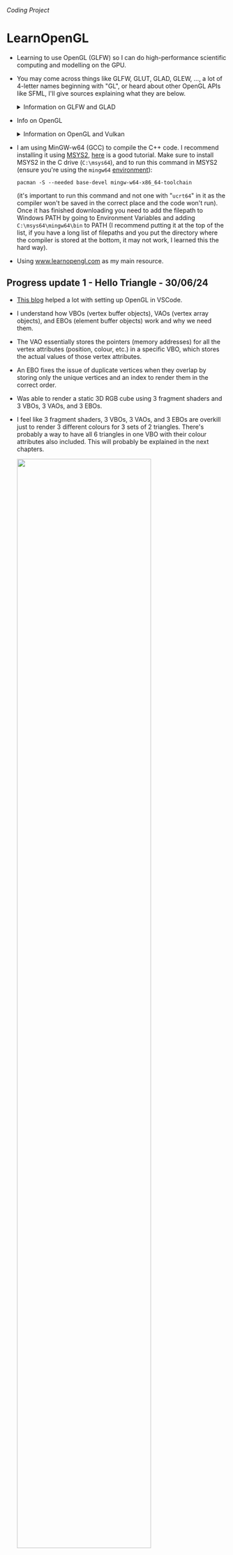 *Coding Project*
# LearnOpenGL
* Learning to use OpenGL (GLFW) so I can do high-performance scientific computing and modelling on the GPU.
* You may come across things like GLFW, GLUT, GLAD, GLEW, ..., a lot of 4-letter names beginning with "GL", or heard about other OpenGL APIs like SFML, I'll give sources explaining what they are below.
  
  <details><summary>Information on GLFW and GLAD</summary>
  
    * Read [this forum thread](https://news.ycombinator.com/item?id=19674197) and watch [this video](https://www.youtube.com/watch?v=zQUYsMYElC0) for an explanation of what GLFW is and a comparison between other popular OpenGL API libraries (GLFW, SFML, SDL, ...).
    * "GLFW is the library to create the window, OpenGL context, and handle all the input-related stuff. Its version is not related to the OpenGL version you use in any way."[^1]
    * "The version of glad is the version of OpenGL you can use. The version of GLFW is irrelevant."[^2]
    * GLFW (Graphics Library Framework) and GLUT (OpenGL Utility Toolkit) "allow us to create a window, and receive mouse and keyboard input. OpenGL does not handle window creation or input, so we have to use these library for handling window, keyboard, mouse, joysticks, input and other purposes."[^3] "GLFW used to stand for OpenGL FrameWork, but now it stands for "Graphics Library Framework". This makes sense, as GLFW is no longer an OpenGL focused library, but also supports Vulkan."[^4]
    * "GLUT and GLFW are basically the same, but what you need to know is that the original GLUT has been unsupported for 20 years, and there is a free open-source alternative for it called freeglut."[^5]
    * [Here](https://stackoverflow.com/questions/25708688/what-is-the-difference-between-freeglut-vs-glfw) is a post describing the differences between GLFW and FreeGLUT.
    * GLAD (Multi-Language GL Loader-Generator) and GLEW (OpenGL Extension Wrangler) are "libraries that manage and give access to OpenGL functions and extensions. The difference is that GLAD allows for greater flexibility & customization for more recent versions of OpenGL."[^6] While it seems debatable how GLAD got its name, ChatGPT tells me: "It conveys the "relief" or "gladness" developers might feel when avoiding the tedious task of manually writing OpenGL function loaders" which I found amusing.
    * [Here](https://stackoverflow.com/a/78197031) is a nice post talking about why we need external OpenGL extension and function loading libraries. "A long time ago (two decades maybe) for some reason operating systems stopped including up-to-date OpenGL headers. I suppose they did it this way so that graphics drivers could have newer OpenGL versions than the operating system. On Windows, it's the app's responsibility to include all the #define numbers itself, and use wglGetProcAddress to get the addresses of the functions. Anyway, an up-to-date copy of GLEW knows all the up-to-date bits of OpenGL. (You may notice it was last updated in 2017 - so was OpenGL as the team moved on to Vulkan after that)."[^7]
    * "[GLEW and GLAD] handle function pointers. You technically don't need to use those libraries to actually use openGL, but you would need to load the function pointers yourself which is very very annoying to do. It's not difficult per se, it's just a long and tedious process. Just look at the headers from those libraries and you'll see that they have a large amount of code.
The reason why you need those function pointers is that the code is located in the driver (and some of it might even be on the gpu). OpenGL, Vulkan and DirectX are only specifications so Khronos (they make OpenGL and Vulkan) and Microsoft ( they make DirectX) do not provide an implementation for them; the gpu driver is charged with implementing all of the specification. You can see that a bit like Khronos is providing the OpenGL .h file and the driver provides the .cpp file. Also, the fact that OpenGL is a state machine has nothing to do about needing to load the function pointers (for example Vulkan is not a state machine and you also need to load the function pointers).
GLEW and GLAD also come with the OpenGL headers because you also need those along with the function pointers, but you can also get those headers from Khronos directly."[^8]
    * "If you want to call any OpenGL function beyond OpenGL 1.1 (and that one is from 1997), you have to use the OpenGL extension mechanism in every case, as opengl32.dll does not provide these entry points at all, and the compiler/linker will of course not find them."[^9]
    * "In simple words, GLAD manages function pointers for OpenGL. It is useful becuase OpenGL is only really a standard/specification it is up to the driver manufacturer to implement the specification to a driver that the specific graphics card supports. Since there are many different versions of OpenGL drivers, the location of most of its functions is not known at compile-time and needs to be queried at run-time. GLFW helps us at compile time only."[^10]
    * "OpenGL functions (core or extension) must be loaded at runtime, dynamically, whenever the function in question is not part of the platforms original OpenGL ABI (application binary interface). For Windows the ABI covers is OpenGL-1.1. In Windows you're going to need a function loader for pretty much everything, except single textured, shaderless, fixed function drawing; it may be possible to load further functionality, but this is not a given. The difference between core OpenGL functions and extensions is, that core functions are found in the OpenGL specification, while extensions are functionality that may or may be not available in addition to what the OpenGL version available provides. Both extensions and newer version core functions are loaded through the same mechanism."[^11]
    * "A long time ago, there was simply OpenGL. At this time, video cards were a new thing and hardware architecture was all over the place. Some computer scientists and software engineers said, "No, no, no, this will not do!" So what did they choose? To make an API that would interface with different hardware drivers as easily as bar and foo. It shipped with Windows as OpenGL 1.0 in 1992. OpenGL is a standard that was defined by the Khronos group before they moved on to Vulkan. They used to implement the standard themselves. At the time, C-style programming was well established, OOP was not a big thing yet, and the OpenGL functions had to be hooked up somehow with different drivers. Solution: Function pointers everywhere. OpenGL's header files are filled with #defines for function pointers. None of them are defined when main(...) begins to run."[^12]

[^1]: gl_drawelements. "Confused as to which version of glad to use ?" _Reddit_, 9 July 2024, [reddit.com/r/opengl/comments/1dwz5i2/comment/lcb0fkb/](https://www.reddit.com/r/opengl/comments/1dwz5i2/comment/lcb0fkb/).
[^2]: uke5273. "Confused as to which version of glad to use ?" _Reddit_, 6 July 2024, [reddit.com/r/opengl/comments/1dwz5i2/comment/lby4ai8/](https://www.reddit.com/r/opengl/comments/1dwz5i2/comment/lby4ai8/).
[^3]: Fredericvo. "GLFW or GLEW? Which OpenGL library should I use" _GameDev.net_, 22 July 2015, [gamedev.net/forums/topic/670250-glfw-or-glew-which-opengl-library-should-i-use/5241850/](https://gamedev.net/forums/topic/670250-glfw-or-glew-which-opengl-library-should-i-use/5241850/).
[^4]: unigeek, Roovy. "What does GLFW acronym stand for?" _Stack Overflow_, 11 Feb. 2014, 17 Sep. 2019, [stackoverflow.com/questions/21691755/what-does-glfw-acronym-stand-for](https://stackoverflow.com/questions/21691755/what-does-glfw-acronym-stand-for).
[^5]: Nicolas Iceberg. "What is Glew, Glut and glfw3? Which ones are deprecated in Opengl 3/4" _Stack Overflow_, 8 May 2020, [stackoverflow.com/a/61685993](https://stackoverflow.com/a/61685993).
[^6]: Eric Buitrón López. "Exploring Computer Graphics: Weekly Chronicle #1" _DEV Community_, 16 Oct 2023, [dev.to/ericbl3/exploring-computer-graphics-weekly-chronicle-1-3nlj](https://dev.to/ericbl3/exploring-computer-graphics-weekly-chronicle-1-3nlj).
[^7]: Criticize SE actions means ban. "Where to get GLEXT.h?" _Stack Overflow_, 21 Mar. 2024, [stackoverflow.com/a/78197031](https://stackoverflow.com/a/78197031).
[^8]: cppBestLanguage. "Good Explanations of differences between GLFW, GLUT, GLAD, GLEW, etc?" _Reddit_, 8 Jan. 2022, [reddit.com/r/cpp_questions/comments/ryr3fk/comment/hrqyder/](https://www.reddit.com/r/cpp_questions/comments/ryr3fk/comment/hrqyder/).
[^9]: derhass. "Why use 'glad' library for opengl initialization?" _Stack Overflow_, 20 Mar. 2019, [stackoverflow.com/a/55268023](https://stackoverflow.com/a/55268023).
[^10]: Avtar Sohi. "Why use 'glad' library for opengl initialization?" _Stack Overflow_, 11 Oct. 2021, [stackoverflow.com/questions/55267854/why-use-glad-library-for-opengl-initialization#comment122890513_55268023](https://stackoverflow.com/questions/55267854/why-use-glad-library-for-opengl-initialization#comment122890513_55268023).
[^11]: datenwolf. "When do I need to use an OpenGL function loader?" _Stack Overflow_, 10 Jan. 2015, [stackoverflow.com/a/27876187](https://stackoverflow.com/a/27876187).
[^12]: amdreallyfast. _Reddit_, 7 Jan. 2017, [reddit.com/r/opengl/comments/5m8iyp/comment/dc4h5g9](https://www.reddit.com/r/opengl/comments/5m8iyp/comment/dc4h5g9).

  </details>

* Info on OpenGL
  <details><summary>Information on OpenGL and Vulkan</summary>
  
    * "In OpenGL getting something on the screen is by far easier. Even without classic fixed function, just rendering full-screen effects or image-processing takes only few lines of code. Vulkan’s level of verbosity to get to the first pixel on the screen is far higher. As hinted in the previous blog posts on resource bindings or memory management, these additional complexities will require more code to be written. Especially for people new to graphics, it may be better to use OpenGL or rendering middleware that hides this complexity and focus on the actual task."[^13]
    * "Fixed-function OpenGL: Pre-assembled toy car, fun out of the box, not much room for customization. Modern AZDO (Approaching [Zero Driver Overhead](https://www.reddit.com/r/GraphicsProgramming/comments/2y9w93/zero_driver_overhead_misleading/)) OpenGL with Programmable Shaders: LEGO Kit, you build it yourself, comes with plenty of useful, pre-shaped pieces. Vulkan: Pine Wood Derby Kit, you build it yourself to race from raw materials, power tools used to assemble, adult supervision highly recommended."[^14]
    * "The fixed-function pipeline is as the name suggests — the functionality is fixed. So someone wrote a list of different ways you'd be permitted to transform and rasterise geometry, and that's everything available. In broad terms, you can do linear transformations and then rasterise by texturing, interpolate a colour across a face, or by combinations and permutations of those things. But more than that, the fixed pipeline enshrines certain deficiencies. For example, it was obvious at the time of design that there wasn't going to be enough power to compute lighting per pixel. So lighting is computed at vertices and linearly interpolated across the face. [...] the programmable pipeline lets you do whatever you want at each stage, giving you complete flexibility. In the first place that allowed better lighting, then better general special effects (ripples on reflective water, imperfect glass, etc), and more recently has been used for things like deferred rendering that flip the pipeline on its end. All support for the fixed-functionality pipeline is implemented by programming the programmable pipeline on hardware of the last decade or so. The programmable pipeline is an advance on its predecessor, afforded by hardware improvements."[^15]
    * "Graphics Processing Units started off very simply with fixed functions, that allowed for quick 3D maths (much faster than CPU maths), and texture lookup, and some simple lighting and shading options (flat, phong, etc). These were very basic but allowed the CPU to offload the very repetitive tasks of 3D rendering to the GPU. Once the Graphics was taken away from the CPU, and given to the GPU, Games made a massive leap forward. It wasn't long before the fixed functions needed to be changed to assembly programs and soon there was demand for doing more than simple shading, basic reflections, and single texture maps offered by the fixed function GPUs. So the 2nd breed of GPU was created, this had two distinct pipelines, one that processed vertex programs and moved verts around in 3D space, and the shader programs that worked with pixels allowing multiple textures to be merged, and more lights and shades to be created. Now in the latest form of GPU all the pipes in the card are generic, and can run any type of GPU assembler code. This increased in the number of uses for the pipe - they still do vertex mapping, and pixel color calculation, but they also do geometry shaders (tessellation), and even Compute shaders (where the parallel processor is used to do a non-graphics job). So fixed function is limited but easy, and now in the past for all but the most limited devices. Programmable function shaders using OpenGL (GLSL) or DirectX (HLSL) are the de-facto standard for modern GPUs."[^16]
    * "The term Fixed Function Pipeline commonly refers to the set of configurable processing state present in older versions of OpenGL that have since been replaced by Shaders of some sort. While the current OpenGL pipeline still retains non-programmable state, that is not typically what people are referring to when they say "fixed function". The purpose of OpenGL is to expose features of the underlying graphics hardware to application developers. In the days before graphics hardware was programmable, such hardware exposed a different rendering pipeline based on user-provided configuration rather than user-provided programs."[^17]
    * "The OpenGL specification defines the concept of the Context. The context contains all of the information that will be used by the OpenGL system to render, when the system is given a rendering command. A context effectively is OpenGL, because OpenGL cannot be used without one. The OpenGL context contains information used by the rendering system. This information is called State, which has given rise to the saying that OpenGL is a "state machine". A piece of state is simply some value stored in the OpenGL context."[^18]


[^13]: "Transitioning from OpenGL to Vulkan" _NVIDIA Developer_, 12 Feb. 2016, [developer.nvidia.com/transitioning-opengl-vulkan](https://developer.nvidia.com/transitioning-opengl-vulkan).
[^14]: Mark Kilgard. "Migrating from OpenGL to Vulkan" _NVIDIA_, 19 Jan. 2016, [my.eng.utah.edu/~cs5610/lectures/Migrating_from_OpenGL_to_Vulkan.pdf](https://my.eng.utah.edu/~cs5610/lectures/Migrating_from_OpenGL_to_Vulkan.pdf).
[^15]: Tommy. "fixed function vs shader based" _Stack Overflow_, 23 Sep. 2013, [stackoverflow.com/a/18950521](https://stackoverflow.com/a/18950521).
[^16]: Strings. "fixed function vs shader based" _Stack Overflow_, 23 Sep. 2013, [stackoverflow.com/a/18952580](https://stackoverflow.com/a/18952580).
[^17]: Alfonse, et al. "Fixed Function Pipeline" _Khronos_, 9 Apr. 2015, [khronos.org/opengl/wiki/Fixed_Function_Pipeline](https://www.khronos.org/opengl/wiki/Fixed_Function_Pipeline).
[^18]: Alfonse. "Portal:OpenGL Concepts" _Khronos_, 14 Sep. 2017, [khronos.org/opengl/wiki/Portal:OpenGL_Concepts](https://www.khronos.org/opengl/wiki/Portal:OpenGL_Concepts).
    
  </details>
  
* I am using MinGW-w64 (GCC) to compile the C++ code. I recommend installing it using [MSYS2](https://www.msys2.org/), [here](https://www.youtube.com/watch?v=C3IxeHthNnM) is a good tutorial. Make sure to install MSYS2 in the C drive (``C:\msys64``), and to run this command in MSYS2 (ensure you're using the ``mingw64`` [environment](https://www.msys2.org/docs/environments/)):

  ```console
  pacman -S --needed base-devel mingw-w64-x86_64-toolchain
  ```
  
  (it's important to run this command and not one with "``ucrt64``" in it as the compiler won't be saved in the correct place and the code won't run). Once it has finished downloading you need to add the filepath to Windows PATH by going to Environment Variables and adding ``C:\msys64\mingw64\bin`` to PATH (I recommend putting it at the top of the list, if you have a long list of filepaths and you put the directory where the compiler is stored at the bottom, it may not work, I learned this the hard way).
* Using www.learnopengl.com as my main resource.

## Progress update 1 - Hello Triangle - 30/06/24
* [This blog](https://medium.com/@vivekjha92/setup-opengl-with-vs-code-82852c653c43#:~:text=The%20Setup,clone%20it%20and%20get%20started.) helped a lot with setting up OpenGL in VSCode.
* I understand how VBOs (vertex buffer objects), VAOs (vertex array objects), and EBOs (element buffer objects) work and why we need them.
* The VAO essentially stores the pointers (memory addresses) for all the vertex attributes (position, colour, etc.) in a specific VBO, which stores the actual values of those vertex attributes.
* An EBO fixes the issue of duplicate vertices when they overlap by storing only the unique vertices and an index to render them in the correct order.
* Was able to render a static 3D RGB cube using 3 fragment shaders and 3 VBOs, 3 VAOs, and 3 EBOs.
* I feel like 3 fragment shaders, 3 VBOs, 3 VAOs, and 3 EBOs are overkill just to render 3 different colours for 3 sets of 2 triangles. There's probably a way to have all 6 triangles in one VBO with their colour attributes also included.
  This will probably be explained in the next chapters.

  <img src="https://github.com/dhanushka2001/LearnOpenGL/blob/main/images/OpenGL_EBO.png" width=80%>

  <img src="https://github.com/dhanushka2001/LearnOpenGL/blob/main/images/learnopengl.png" width=49%>
  <img src="https://github.com/dhanushka2001/LearnOpenGL/blob/main/images/learnopengl2.png" width=49%>

## Progress update 2 - Shaders - 20/07/24
* I understand the render pipeline for OpenGL and what all the shaders in the pipeline do.

  <img src="https://github.com/dhanushka2001/LearnOpenGL/blob/main/images/OpenGL_graphics-shader-pipeline.png" width=80%>
  
* Gave each vertex a colour attribute as well as a position attribute, so instead of having 3 VBOs, 3 VAOs, and 3 EBOs, we just have 1 of each and 2 vertex attributes. One for each object makes sense (I assume when we get to rendering 1000s of identical objects we will encounter "instancing").
* Removed the vertex shader and fragment shader GLSL code from the main.cpp file and put them into separate ``shader.vert`` and ``shader.frag`` text files (I recommend installing a GLSL syntax highlighter extension).
* Made a shader class and header file that can handle retrieving source code; compiling, linking, deleting, and activating shaders; defining utility functions; and handling errors.
* I understand what uniform variables are (basically global variables that all shaders can access), you need to define them in the main.cpp file and give them to the shader (using utility uniform functions if you have a separate shader header file, or just by giving the uniform location with ``glUniform[](...)``).
* Switched from OpenGL 3.3 to 4.3 so that I can specify the ``layout (location=...)`` for uniforms, for some reason in OpenGL 3.3 that didn't work. This is a really nice video that helped me understand the ``layout (location=...)`` specifier. At [21:11](https://youtu.be/yrFo1_Izlk0?si=YLplgGlBy1hqR0u2&t=1271) it talks about the specifier and how you can omit the specifier but if you don't then you can change the variable name in the next shader, and vertex attributes and uniforms are stored in different arrays so you can have seemingly two different variables stored in ``location=0`` but they are actually in different arrays.
  [![Watch the video](https://img.youtube.com/vi/yrFo1_Izlk0/maxresdefault.jpg)](https://www.youtube.com/watch?v=yrFo1_Izlk0)

* This animation was done by storing a green colour uniform variable in the render loop that changes over time, this uniform variable can be accessed by the fragment shader to render the triangle with changing colour.

  https://github.com/user-attachments/assets/e2bdee00-6a7d-4f6b-a29b-513f5611c3d3

* This rainbow triangle was done by storing a red, green, and blue colour value as a second vertex attribute for each of the 3 vertices. "Fragment interpolation" occurs, where a linear combination of the colours is used for all the fragments (can think of them as pixels) between the 3 vertices.

  <img src="https://github.com/dhanushka2001/LearnOpenGL/blob/main/images/rainbow-shader.png" width=50%>

* This flipped offset gradient colour triangle was done by setting an offset float variable in the ``main.cpp`` file, then setting it as a uniform in the render loop using the utility uniform functions created in the shader header file. The weird colours were done by defining the ``FragColor`` to be the positions of the 3 vertices rather than the colour (Exercise 3), and fragment interpolation causes the gradient effect. (One thing to note is that if you input a negative float into one of the RGB channels it will be clamped to 0.0f (black)).

  <img src="https://github.com/dhanushka2001/LearnOpenGL/blob/main/images/rainbow-shader2.png" width=50%>

## Progress update 3 - Textures - 22/08/24
* I now understand how textures work, and I was able to render this rectangle with a crate PNG texture with an RGB overlay and the "Awesome face" PNG. I still need to do the exercises.

  <img src="https://github.com/dhanushka2001/LearnOpenGL/blob/main/images/textures.png" width=50%>

* Alongside learning how to use textures, I wanted to do a mini-project rendering a rotating animated RGB triangle and learning how to render off-screen frames as images to memory rather than to a window on-screen.
* The texture section introduced me to the [stb](https://github.com/nothings/stb) repo by Sean Barrett, in particular the ``stb_image.h`` header, a single header image loading library used to load an image into a texture; and the ``stb_image_write.h`` header, used for image writing from OpenGL to disk (PNG).
* In order to make the triangle spin I used the standard 2D [rotation matrix](https://en.wikipedia.org/wiki/Rotation_matrix).

  <img src="https://github.com/dhanushka2001/LearnOpenGL/blob/main/images/opengl-rotation-matrix.png" width=100%>
  <!--
  &nbsp;&nbsp;
  <img src="https://github.com/dhanushka2001/LearnOpenGL/blob/main/images/opengl2.png" width=53%>
  -->
  
  ```cpp
  // set up vertex data (and buffer(s)) and configure vertex attributes
  // ------------------------------------------------------------------
  float vertices[] = {
      // positions                   // colors
       1.0f,           -1.0f, 0.0f,  1.0f, 0.0f, 0.0f,  // bottom right
      -1.0f,           -1.0f, 0.0f,  0.0f, 1.0f, 0.0f,  // bottom left
       0.0f,  (float)sqrt(3), 0.0f,  0.0f, 0.0f, 1.0f   // top 
  };
  float offset = 0.5f;
  float r = 0.7f;
  float ang_vel = 0.2f;
  float color_vel = 1.0f;
  ```

* In order to make the colours inside the triangle spin I used the [Sinebow](https://basecase.org/env/on-rainbows) over the HSV function as it has no branches making it faster for GPGPUs.[^21]

  <img src="https://github.com/dhanushka2001/LearnOpenGL/blob/main/images/HSV-vs-Sinebow.png" width=40%>

  <!--
  <img src="https://github.com/dhanushka2001/LearnOpenGL/blob/main/images/opengl3.1.png" width=48%>
  <img src="https://github.com/dhanushka2001/LearnOpenGL/blob/main/images/opengl4.1.png" width=45%>
  -->

  ```cpp
  float redValue(float T)
  {
      float redValue = cos(T) / 2.0f + 0.5f;
      return redValue;
  }
  
  float greenValue(float T)
  {
      float greenValue = sin(T - M_PI/6) / 2.0f + 0.5f;
      return greenValue;
  }
  
  float blueValue(float T)
  {
      float blueValue = -(cos(T) - M_PI/3) / 2.0f + 0.5f;
      return blueValue;
  }
  
  float xRotate(float r, float theta, float T)
  {
      float x = cos(theta);
      float y = sin(theta);
      float xRotate = x*cos(T) - y*sin(T);
      return r*xRotate;
  }
  
  float yRotate(float r, float theta, float T)
  {
      float x = cos(theta);
      float y = sin(theta);
      float yRotate = x*sin(T) + y*cos(T);
      return r*yRotate;
  }
  ```
  ```cpp
  // update the color
  float timeValue = glfwGetTime();
  float newvertices[] = {
                               // bottom right
           xRotate(r, 0.0f, ang_vel*timeValue),  // x
           yRotate(r, 0.0f, ang_vel*timeValue),  // y
                                          0.0f,  // z
                 redValue(color_vel*timeValue),  // R
               greenValue(color_vel*timeValue),  // G
                blueValue(color_vel*timeValue),  // B
                                // bottom left           
       xRotate(r, 2*M_PI/3, ang_vel*timeValue),  // x
       yRotate(r, 2*M_PI/3, ang_vel*timeValue),  // y
                                          0.0f,  // z
        redValue(color_vel*timeValue+2*M_PI/3),  // R
      greenValue(color_vel*timeValue+2*M_PI/3),  // G
       blueValue(color_vel*timeValue+2*M_PI/3),  // B
                                        // top 
       xRotate(r, 4*M_PI/3, ang_vel*timeValue),  // x
       yRotate(r, 4*M_PI/3, ang_vel*timeValue),  // y
                                          0.0f,  // z
        redValue(color_vel*timeValue+4*M_PI/3),  // R
      greenValue(color_vel*timeValue+4*M_PI/3),  // G
       blueValue(color_vel*timeValue+4*M_PI/3)   // B
  };
  ```
  
* In order to implement off-screen rendering I initially found [this blog post](https://lencerf.github.io/post/2019-09-21-save-the-opengl-rendering-to-image-file/) which worked fine but I felt like the rendering could be done faster which led me to a [few posts](https://stackoverflow.com/a/25127895) from Stack Overflow that said to use [PBOs (pixel buffer objects)](https://www.khronos.org/opengl/wiki/Pixel_Buffer_Object), which allow for [asynchronous readback](https://www.songho.ca/opengl/gl_pbo.html#pack), which means rendering to system memory later rather than as soon as possible in the hopes of it being faster. Unfortunately, I found PBOs to not make any difference in performance, which led me to discover FBOs (framebuffer objects) which are essentially a non-default [framebuffer](https://www.khronos.org/opengl/wiki/Framebuffer) (unlike the FRONT and BACK buffers which are) that allows you to do proper off-screen rendering to a memory buffer instead of the default screen buffers[^19] (OpenGL forces a window to be loaded on-screen, but with FBOs it will be black and you can just hide the screen (but don't minimize!), Vulkan is designed to support off-screen rendering better than OpenGL[^20] but is more verbose[^13] and thus harder to learn (maybe in the future...)). FBOs are optimized for data to be read back to the CPU, while the default buffers are made to stay on the GPU and display pixels on-screen.[^20]

  <img src="https://github.com/dhanushka2001/LearnOpenGL/blob/main/images/opengl5.3.png" width=80%>
  
* Learning about FBOs naturally led me to learn about [RBOs (renderbuffer objects)](https://www.khronos.org/opengl/wiki/Renderbuffer_Object) which are specifically used by FBOs as a render target. Textures can alternatively be used if you want to re-use the pixels on-screen (e.g. a naive "security camera" in a game)[^19] or sample the pixels for post-processing,[^23] however since we just want to read-back the pixels and render off-screen, RBOs are the logical choice.
* I have decided to keep the code with the PBO as even though it doesn't make any performative difference and just adds more lines of code, I may need them in the future. I ended up using 2 PBOs, while one has pixel data from the FBO written into it, the other is being mapped for reading. This has no performative benefit to just reading and writing to system memory from the FBO directly on every cycle since on every cycle I am still invoking ``glReadPixels`` which stalls the pipeline "because it has to safely map the data from the read buffer to the PBO and to a block of memory in main RAM", and I am mapping the other PBO which also stalls the pipeline until the pixel data has been converted to a png and saved to system memory.[^19]
* I have tried to implement multiple PBOs to delay the writing to system memory step till every n<sup>th</sup> cycle, however, it doesn't seem to work properly. For some reason after every every n<sup>th</sup> cycle the rendered frames jump ahead, seemingly skipping multiple frames, is mapping the data not stalling the pipeline?
* Implemented [off-screen MSAA](https://learnopengl.com/Advanced-OpenGL/Anti-Aliasing) (multisample anti-aliasing) which is an advanced topic but I skipped ahead. Needed to use 2 FBOs now since MSAA requires one to be multisample storage and the other to be a normal FBO to downsample the result to a single-sample image using glBlitFramebuffer(), as we cannot directly use the result from MSAA FBO (see: https://www.songho.ca/opengl/gl_fbo.html#msaa). Also required creating a depthbuffer alongside the colorbuffer for the MSAA FBO.

  <img src="https://github.com/dhanushka2001/LearnOpenGL/blob/main/images/gl_fbo04.png" width=50%>

* The video below was rendered using the FFmpeg command below after running off-screen rendering for around 1 minute, converting 300 frames to a 10s video at 30fps. In the future, I'd like to make it so that the program feeds the frames into ffmpeg and continually builds the video at runtime rather than generating losslessly compressed frames which is costly for memory, especially for longer videos. For reference, the 300 frames total 35.3MB while the video rendered using those frames is just 856KB, ~40x less memory used.                                               

  ```cmd
  ffmpeg -framerate 30 -start_number 2 -i "frame%03d.png" -c:v libx264 -pix_fmt yuv420p out.mp4
  ```
  
  https://github.com/user-attachments/assets/66e9a3a9-d633-4e1d-adf6-1e6356896643

* The triangle isn't cycling through the Sinebow properly so it isn't true RGB, I'm not sure why yet, however, I prefer the colour scheme it's cycling through so I just kept it.

  <!-- ADD BIBLIOGRAPHY -->
  <!-- ADD CODE SHOWING FBO, RBO, PBO, etc. -->
  <!-- FINALLY SHOW RESULTS WITH TEXTURES -->

<!--
1. [How to render offscreen on OpenGL?](https://stackoverflow.com/a/12159293)
2. [How to use GLUT/OpenGL to render to a file?](https://stackoverflow.com/a/14324292) 
3. [On rainbows by Charlie Loyd](https://basecase.org/env/on-rainbows)
4. [Save the OpenGL rendering to an image file - Lencerfs Walk](https://lencerf.github.io/post/2019-09-21-save-the-opengl-rendering-to-image-file/)
5. [Transitioning from OpenGL to Vulkan- NVIDIA](https://developer.nvidia.com/transitioning-opengl-vulkan)
-->

[^19]: KillianDS. "How to render offscreen on OpenGL?" _Stack Overflow_, 28 Aug. 2012, [stackoverflow.com/a/12159293](https://stackoverflow.com/a/12159293).
[^20]: Ciro Santilli OurBigBook.com. "How to use GLUT/OpenGL to render to a file?" _Stack Overflow_, 14 Jan. 2013, [stackoverflow.com/a/14324292](https://stackoverflow.com/a/14324292).
[^21]: Charlie Loyd. "On rainbows" _Env - basecase.org_, 25 Dec. 2011, [basecase.org/env/on-rainbows](https://basecase.org/env/on-rainbows).
[^22]: Lencerf. "Save the OpenGL rendering to an image file" _Lencerf's Walk_, 20 Sep. 2019, [lencerf.github.io/post/2019-09-21-save-the-opengl-rendering-to-image-file/](https://lencerf.github.io/post/2019-09-21-save-the-opengl-rendering-to-image-file/).
[^23]: Song Ho Ahn (안성호). "OpenGL Pixel Buffer Object (PBO)" _songho.ca_, [songho.ca/opengl/gl_pbo.html#pack](https://www.songho.ca/opengl/gl_pbo.html#pack).

## Progress update 4 - Off-screen recording - 18/10/24

* I have finally figured out how to render an mp4 at runtime off-screen, as mentioned earlier this is much better than rendering an image sequence which is an I/O bottleneck. Previously it would render the PNGs at ~4 fps (which I would have to convert to an mp4 after runtime) but now the program encodes the video from the raw binary data using FFmpeg at runtime and outputs the mp4 after terminating instantly, so seemingly at 60+ fps, I know this since the rendered video is pretty much identical to the on-screen animation, compared to the image sequence→mp4 which skips frames. A 1-minute mp4 is just 3MB, assuming the same memory ratio as earlier, the image sequence equivalent would be 120MB, not to mention it would not look nearly as smooth.

* Trying to decipher the code from [this Stack Overflow answer](https://stackoverflow.com/a/36488003) was too difficult, so I ended up resorting to using ChatGPT, which, after a few tweaks, gave me the code to encode videos in real-time. The code is very concise and does the job. The only requirement is that FFmpeg is installed and in your system's ``PATH``.

  ```cpp
  // Path to ffmpeg binary, if it's not in the system path, provide the full path.
  const char* FFmpegCommand = "ffmpeg -y -f rawvideo -pixel_format rgb24 -video_size 1080x1080 -framerate 30 -i - -c:v libx264 -pix_fmt yuv420p output.mp4 2> ffmpeg_log.txt";
  ```
  * ``-y``: Overwrites the output file if it exists.
  * ``-f rawvideo``: Tells FFmpeg to expect raw video frames.
  * ``-pixel_format rgb24``: The format of the raw pixel data (RGB, 8 bits per channel).
  * ``-video_size 1000x1000``: The resolution of each frame.
  * ``-framerate 30``: The frame rate of the video.
  * ``-i -``: Tells FFmpeg to read input from stdin (``-``).
  * ``-c:v libx264``: Uses the H.264 codec to compress the video.
  * ``-pix_fmt yuv420p``: Sets the pixel format to YUV 4:2:0, which is widely supported by media players.
  * ``output.mp4``: The output file name.
  * ``2> ffmpeg_log.txt``: Saves FFmpeg’s output and error messages to a file called ``ffmpeg_log.txt``.
  &nbsp;
* Use the ``_popen()`` function to start an FFmpeg process. FFmpeg will read the raw RGB frames from stdin, encode them, and write the output to an MP4 file.
* On Windows, using GCC (MinGW), the functions ``popen()`` and ``pclose()`` are not directly available because these functions are POSIX-specific. To solve this issue, you can use ``_popen()`` and ``_pclose()``, which are Windows-specific equivalents of ``popen()`` and ``pclose()``.
* On Windows, it's important to use ``"wb"`` (write binary) mode when opening a pipe for writing raw data.
  ```cpp
  FILE* ffmpeg;
  // Function to start the ffmpeg process
  void startFFmpeg() {
      ffmpeg = _popen(FFmpegCommand, "wb");
      if (!ffmpeg) {
          std::cerr << "Error: Unable to open FFmpeg process." << std::endl;
          exit(EXIT_FAILURE);
      }
  }
  ```
  
  ```cpp
  // Frame buffer to hold the raw frame data (RGB)
  std::vector<unsigned char> frame(SCR_WIDTH * SCR_HEIGHT * 3);
  ```
  
  ```cpp
  // Flip the frame vertically
  void flipFrameVertically(unsigned char* frame) {
      for (unsigned int y = 0; y < SCR_HEIGHT / 2; ++y) {
          int oppositeY = SCR_HEIGHT - 1 - y;
          for (unsigned int x = 0; x < SCR_WIDTH * 3; ++x) {
              std::swap(frame[y * SCR_WIDTH * 3 + x], frame[oppositeY * SCR_WIDTH * 3 + x]);
          }
      }
  }
  ```

  ```cpp
  // Function to send a frame to ffmpeg
  void sendFrameToFFmpeg(unsigned char* frame) {
      if (ffmpeg) {
          fwrite(frame, 3, SCR_WIDTH * SCR_HEIGHT, ffmpeg);  // Each pixel has 3 bytes (RGB)
      }
  }
  ```

  ```cpp
  // Function to stop the ffmpeg process
  void stopFFmpeg() {
      if (ffmpeg) {
          _pclose(ffmpeg);
          ffmpeg = nullptr;
      }
  }
  ```
* Writing frames to FFmpeg via ``popen()`` can be I/O bound, so performance depends on your disk and CPU speed. However, this is a major improvement over trying to render PNGs every frame at runtime, which is immensely I/O bound. [This Stack Overflow answer](https://stackoverflow.com/a/19071087) outlined steps to doing real-time video encoding, however they recommended using ``libavcodec`` and ``libavformat`` as "these are the libraries upon which ``ffmpeg`` is built, and will allow you to encode video and store it in a standard stream/interchange format (e.g. RIFF/AVI) without using a separate program". The general steps are as follows:
1. Pick a container format and CODEC
2. Start filling a buffer with your still frames
3. Periodically encode your buffer of still frames and write to your output (packet writing in MPEG terms)
     * You will do this either when the buffer becomes full, or every n-many ms; you might prefer one over the other depending on whether you want to stream your video live.
4. When your program terminates flush the buffer and close your stream

    My program currently encodes frame by frame which works fine right now, however, I may need to use a buffer for longer renders or when the renders are more intensive.
  
* OpenGL reads pixels starting from the bottom-left of the window, but many image or video formats expect pixels to start from the top-left (i.e., row 0 is at the top). This was done for the PNG sequence using the ``stbi_flip_vertically_on_write(true);`` function call in the render loop, likewise with the function call ``flipFrameVertically(frame.data());`` for each frame of the real-time encoded video.

* I have finished all the exercises for the **Textures** chapter, and I did my own small project to allow the user to move around the object and control the opacity. Now the real-time encoded video starts to show signs of deviating from the on-screen render, the object in the encoded video moves slower than in the on-screen render, which I assume is the result of the video frames not being encoded at ~60fps, due to the I/O bottleneck. This shows how fast FBOs render off-screen compared with the BACK buffer (which wasn't designed for that task),[^20] as the spinning RGB triangle rendered perfectly even though I assume it is more intensive than the crate/awesome-face texture. The solution would have to involve implementing the packet method mentioned above, it would be ideal to use FBOs to render off-screen but the user would also need to see the screen to interact with it in real-time, I'm not sure if there is a way to use FBOs and the BACK buffer at the same time though. The solution might involve PBOs, one rendering the current frame on-screen while the other stores the previous frame in an FBO to be sent to a buffer which will be periodically encoded using FFmpeg to build the video asynchronously.

  https://github.com/user-attachments/assets/d86f9581-7abe-4446-9abc-8528bee0bff9

## Progress update 5 - Simultaneous on-screen and off-screen rendering - 16/11/24

* I am now finally able to render on-screen and off-screen simultaneously. I was able to do this naively by just rendering to the BACK buffer and using glReadPixels to render off-screen, however, this isn't ideal as I have already explained, the BACK buffer isn't designed for data to be read back to the CPU. A better method would be to render to a FBO, read the pixel data and feed it to FFmpeg to encode a video off-screen, and somehow also render the FBO pixel data on-screen. An FBO stores pixel data not using the default window framebuffer so it won't be visible, it is designed to be read back to the CPU which is partly what we want. My first approach to get the pixel data to be visible on-screen was to use a fullscreen quad and the texture of the FBO, which others had suggested.[^24] I spent a lot of time down this path, which involved using another shader program to render the quad, but after spending many, many days on this it just didn't work, I got off-screen rendering to work but not on-screen rendering. At least I learned about using multiple shader programs. The next approach which did work was to blit (copy) the FBO pixel data to the default framebuffer, which I probably should have just done from the start, this solution also just seems to be better performance-wise than the fullscreen quad approach as it means less API calls, not needing to bind another shader program, and many GPUs have dedicated units for blitting data.[^25] While this does work, I would eventually like to go back to FBO textures and a fullscreen quad as this seems like you can do more stuff like rendering the scene onto objects (textures are easier to manipulate/attach to objects), as well as post-processing using PBOs to modify the texture efficiently.[^26]

  ```cpp
  // Step 1: Render the scene to the MSAA FBO
  // ----------------------------------------
  glBindFramebuffer(GL_FRAMEBUFFER, fboMsaaId);
  glEnable(GL_DEPTH_TEST); // Needed for 3D rendering
  glClear(GL_COLOR_BUFFER_BIT | GL_DEPTH_BUFFER_BIT);

  RenderScene(ourShader);
  
  // Step 2: Resolve MSAA FBO to standard non-MSAA FBO
  // -------------------------------------------------
  glBindFramebuffer(GL_DRAW_FRAMEBUFFER, fboId); 
  glBlitFramebuffer(0, 0, SCR_WIDTH, SCR_HEIGHT,           // src rect
                    0, 0, SCR_WIDTH, SCR_HEIGHT,           // dst rect
                            GL_COLOR_BUFFER_BIT,           // buffer mask
                                     GL_LINEAR);           // scale filter
  
  RenderText(textShader, fpsText, x, y, scale, color);
  RenderAtlas(atlasShader, textureAtlasID);

  // Step 3: Render the scene for on-screen rendering using Blitting: https://stackoverflow.com/a/31487085
  // ---------------------------------------------------------------
  // Bind the target FBO to read
  glBindFramebuffer(GL_READ_FRAMEBUFFER, fboId);

  // Step 4: Read pixels from the resolved FBO for off-screen encoding (without PBOs)
  // --------------------------------------------------------------------------------
  glBindFramebuffer(GL_DRAW_FRAMEBUFFER, 0);
  glBlitFramebuffer(0, 0, SCR_WIDTH, SCR_HEIGHT,           // src rect
                    0, 0, SCR_WIDTH, SCR_HEIGHT,           // dst rect
                            GL_COLOR_BUFFER_BIT,           // buffer mask
                                    GL_NEAREST);           // scale filter
  ```

* I adjusted the FFmpeg command to encode the video at 60fps rather than 30fps, I should have done that from the beginning, as it matches the 60fps on-screen window. At 30fps, the encoded video seems sluggish. Unfortunately, you will have to manually adjust the frame resolution if needed, I wanted to make it automated but formatting strings in C++ is headache-inducing (side note: it seems like they made it easier to format strings in C++20 using ``std::format``, the person responsible for standardizing it and getting it through the C++20 committee wrote a blog post essentially explaining "what took so long?": https://vitaut.net/posts/2019/std-format-cpp20/, but as I am using C++17 I won't bother unless I choose to update my C++ version).
  ```cpp
  // Path to ffmpeg binary, if it's not in the system path, provide the full path. MAKE SURE THE FRAME RESOLUTION IS CORRECT!
  const char* FFmpegCommand = "ffmpeg -y -f rawvideo -pixel_format rgb24 -video_size 800x600 -framerate 60 -i - -c:v libx264 -pix_fmt yuv420p output.mp4 2> ffmpeg_log.txt";
  ```

  https://github.com/user-attachments/assets/ec9950bc-0568-404e-a57b-5b08b84452d0

  I am still blown away by how quickly the encoded video is rendered, basically instantly after the program terminates, the max runtime I've tried is 1 minute, maybe I should try rendering for longer, but I don't think it would be any less fast since FFmpeg is encoding the video frame by frame every cycle in the render loop. This could also just be due to the scene not being very intensive. The on-screen and off-screen renders match basically exactly, now I can do whatever I want, my first goal is to do some fractal rendering, continue the LearnOpenGL sections, and once I've learnt about instancing, try to implement the Saturn's rings code in OpenGL.

* I also changed from using a C++ vector to using an array to store the frame (pixel) data, as this seems better suited to the job as the frame data is of a fixed size, and an array uses the heap rather than the stack making it faster.
  ```cpp
  // Frame buffer to hold the raw frame data (RGB)
  // std::vector<unsigned char> frame(SCR_WIDTH * SCR_HEIGHT * 3);
  std::array<unsigned char, SCR_WIDTH * SCR_HEIGHT * 3> frame;
  ```

<!--
19. [OpenGL rendering from FBO to screen?](https://stackoverflow.com/a/10400048)
20. [OpenGL - Is there an easier way to fill window with a texture, instead using VBO,etc?](https://stackoverflow.com/a/31487085) 
21. [OpenGL Frame Buffer Object (FBO) - Example: Render To Texture - Songho](http://www.songho.ca/opengl/gl_fbo.html#example)
-->

[^24]: genpfault. "OpenGL rendering from FBO to screen" _Stack Overflow_, 1 May 2012, [stackoverflow.com/a/10400048](https://stackoverflow.com/a/10400048).
[^25]: Reto Koradi. "OpenGL - Is there an easier way to fill window with a texture, instead using VBO,etc?" _Stack Overflow_, 18 July 2015, [stackoverflow.com/a/31487085](https://stackoverflow.com/a/31487085).
[^26]: Song Ho Ahn (안성호). "OpenGL Frame Buffer Object (FBO)" _songho.ca_, [songho.ca/opengl/gl_fbo.html#example](http://www.songho.ca/opengl/gl_fbo.html#example).

## Progress update 6 - Text rendering - 29/11/24
* I wanted to be able to render text on-screen, to display the FPS for example. Rendering text in OpenGL is surprisingly non-trivial, a quick and easy way to see the FPS is to display it on the title of the window.
  ```cpp
  // FPS Counter: https://www.youtube.com/watch?v=BA6aR_5C_BM
  newTime = glfwGetTime();
  deltaTime = newTime - oldTime;
  counter++;
  // update FPS every 30th of a second (you can change this)
  if (deltaTime >= 1.0 / 30.0)
  {
  // Creates new title
  std::string FPS = std::to_string((1.0 / deltaTime) * counter);
  std::string ms = std::to_string((deltaTime / counter) * 1000);
  std::string newTitle = "LearnOpenGL - " + FPS + "FPS / " + ms + "ms";
  glfwSetWindowTitle(window, newTitle.c_str());
  
  // Resets times and counter
  oldTime = newTime;
  counter = 0;
  }
  ```
<!-- PICTURE OF FPS IN TITLE BUT NOT ON SCREEN AS TEXT HERE -->
* This is fine but it would be nice to see the FPS as text on-screen as then I can see it in the encoded video recording too. Getting text to appear on screen turned out to be very difficult.
* There are two main ways to render text in OpenGL, the old way of rendering text using bitmap fonts, which is fast but you're limited with the number of characters and size, or the modern way which involves TrueType fonts that use mathematical equations (splines) to give better quality and you can change the size easily, but this method is more involved. I opted for the modern way as I felt it would be more useful to learn, however it was a pain to set up.
* The [chapter](https://learnopengl.com/In-Practice/Text-Rendering) on LearnOpenGL.com for modern text rendering actually doesn't give the best way to do TrueType font rendering, they generate a texture for each glyph/character of the text, which they even admit is not good performance-wise. They did however recommend at the end that the best way would be to combine the old and new approach, dynamically generating a rasterized bitmap font texture atlas featuring all TrueType character glyphs as loaded with FreeType, which is what I decided to try implementing.
* Before doing this I first had to download and import FreeType, which is used to load the TrueType fonts. I wish I could say it was as simple as downloading FreeType and adding the include statements, but it wasn't. FreeType has a lot of dependencies which I had in my ``C:\msys64\mingw64\lib`` and ``C:\msys64\mingw64\include`` folders but they weren't being recognised. I wanted to make my project folder self-contained so I decided to move all dependencies to the project lib and include folders, this took quite a while as there was a lot of dependencies that weren't explicitly told and I was only made aware after being given error after error and checking online which dependency files needed to be added and then linking to them in the ``tasks.json`` file's ``args`` and the ``c_cpp_properties.json`` file's ``includePath``. I was honestly ready to give up but after copying over enough headers (.h files) and statically linked library files (.a files) I no longer had any errors.
* I used MSYS2 to build FreeType and all its dependencies, running this command (ensure you're using the ``mingw64`` [environment](https://www.msys2.org/docs/environments/)):

   ```console
  pacman -S mingw-w64-x86_64-freetype
  ```

* Verify installation:
  * Library file: Look for ``libfreetype.a`` in ``/mingw64/lib``.
  * Header files: Look for FreeType headers in ``/mingw64/include/freetype2``.
  If these files exist, the installation was successful. 

* On the [MSYS2 website](https://packages.msys2.org/packages/mingw-w64-x86_64-freetype) it shows the dependencies. I find that when building FreeType it will prompt you to also install the dependencies, so they should already be located in your ``C:\msys64\mingw64\lib`` and ``C:\msys64\mingw64\include`` folder, I recommend copying the dependency files to your project's ``lib`` and ``include`` folders. If you run ``main.cpp`` and you get ``undefined reference...`` errors then it probably means you are missing a dependency file or haven't linked to them in your compiler flags. There are two additional dependencies that you will need to also add: ``rpcrt4`` (Windows RPC (Remote Procedure Call) runtime library) and ``gdi32`` (Windows GDI (Graphics Device Interface)).

  |  Dependency  |             Description              |               MSYS2 command              | Library location | Header location | Compiler flag  | Linker flag   |
  |     :---:    |                :---:                 |                    :---:                 |       :---:      |     :---:       |     :---:      |       :---:   |
  | ``brotli``   | compression library                  | ``pacman -S mingw-w64-x86_64-brotli``    | ``C:\msys64\mingw64\lib\libbrotlicommon.a`` ``C:\msys64\mingw64\lib\libbrotlidec.a`` ``C:\msys64\mingw64\lib\libbrotlienc.a`` | ``C:\msys64\mingw64\include\brotli\`` | ``-I${workspaceFolder}/include/brotli`` | ``"-lbrotlidec", "-lbrotlienc", "-lbrotlicommon"`` |
  | ``libpng``   | for PNG support                      | ``pacman -S mingw-w64-x86_64-libpng``    | ``C:\msys64\mingw64\lib\libpng.a`` | ``C:\msys64\mingw64\include\libpng16\`` |  | ``"-lpng"`` |
  | ``zlib``     | compression library                  | ``pacman -S mingw-w64-x86_64-zlib``      | ``C:\msys64\mingw64\lib\libz.a`` | ``C:\msys64\mingw64\include\zlib.h`` |  | ``"-lz"`` |
  | ``libbz2``   | optional, for BZip2-compressed fonts | ``pacman -S mingw-w64-x86_64-bzip2``     | ``C:\msys64\mingw64\lib\libbz2.a`` | ``C:\msys64\mingw64\include\bzlib.h`` |  | ``"-lbz2"`` |
  | ``HarfBuzz`` | text shaping library                 | ``pacman -S mingw-w64-x86_64-harfbuzz``  | ``C:\msys64\mingw64\lib\libharfbuzz.a`` | ``C:\msys64\mingw64\include\harfbuzz\`` | ``"-I${workspaceFolder}/include/harfbuzz"`` | ``"-lharfbuzz"`` |
  | ``Graphite2``| text shaping library                 | ``pacman -S mingw-w64-x86_64-graphite2`` | ``C:\msys64\mingw64\lib\libgraphite2.a`` | ``C:\msys64\mingw64\include\graphite2\`` | ``"-I${workspaceFolder}/include/graphite2"`` | ``"-lgraphite2"`` |
  | ``rpcrt4``| Windows RPC runtime library |  | ``C:\msys64\mingw64\lib\librpcrt4.a`` |  |  | ``"-lrpcrt4"`` |
  | ``gdi32``| Windows GDI (Graphics Device Interface) |  | ``C:\msys64\mingw64\lib\libgdi32.a`` |  |  | ``"-lgdi32"`` |

  <!--
  mingw-w64-x86_64-brotli
  mingw-w64-x86_64-bzip2
  mingw-w64-x86_64-gcc-libs
  mingw-w64-x86_64-harfbuzz
  mingw-w64-x86_64-libpng
  mingw-w64-x86_64-zlib
  -->

* Copy files to your local project folder:
  * Copy the Library Files:
    ```bash
    YourProject
    └── lib
        ├── libfreetype.a
        ├── libbrotlicommon.a
        ├── libbrotlidec.a
        ├── libbrotlienc.a
        ├── libpng.a
        ├── libz.a
        ├── libbz2.a
        ├── libharfbuzz.a
        ├── libgraphite2.a
        ├── libharfbuzz.a
        ├── librpcrt4.a
        ├── libgdi32.a
        ├── ...
    ```
  
  * Copy the Header Files: Copy the entire ``freetype2``, ``brotli``, ``graphite2``, ``harfbuzz`` and ``libpng16`` folders into your ``include`` folder as well as the ``zlib.h`` and ``bzlib.h`` files.
    ```bash
    YourProject
    └── include
        ├── freetype2
        │   ├── ft2build.h
        │   └── freetype/
        │       ├── freetype.h
        │       ├── ftglyph.h
        │       └── ...
        ├── brotli
        │   ├── decode.h
        │   ├── encode.h
        │   └── ...
        ├── graphite2
        │   ├── Font.h
        │   ├── Log.h
        │   └── ...
        ├── harfbuzz
        │   ├── hb.h
        │   ├── hb-aat.h
        │   └── ...
        ├── libpng16
        │   ├── png.h
        │   ├── pngconf.h
        │   └── ...
        ├── zlib.h
        ├── bzlib.h
        ├── ...
    ```
  
* Update Compiler Flags in ``tasks.json`` (tell your compiler where to find the libraries and headers):
  * Add ``"-I${workspaceFolder}/include",`` to specify the include directory.
  * Add ``"-I${workspaceFolder}/include/freetype2",`` to specify the freetype include directory.
  * Add ``"-L${workspaceFolder}/lib2",`` to specify the library directory.
  * Add ``"-lfreetype",`` to link the FreeType library.
  * Add ``"-lharfbuzz",`` to link the HarfBuzz library.
  * Add ``"-lgraphite2",`` to link the Graphite2 library.
  * Add ``"-lpng",`` to link the libpng library.
  * Add ``"-lz",`` to link the zlib library.
  * Add ``"-lbz2",`` to link the libbz2 library.
  * Add ``"-lbrotlidec", "-lbrotlienc", "-lbrotlicommon",`` to link the Brotli library.
  * Add ``"-lrpcrt4",`` to link the Windows RPC runtime library.
  * Add ``"-lgdi32"`` to link the Windows GDI (Graphics Device Interface).
* In your ``main.cpp`` file, include FreeType by adding the following include statements:
  ```cpp
  #include <ft2build.h>
  #include FT_FREETYPE_H
  ```
  ``ft2build.h`` is a configuration header provided by FreeType, this file is the entry point that sets up the necessary paths for the FreeType headers. You don't include 
  ``freetype.h`` directly. Instead, after including ``ft2build.h``, you include ``freetype.h`` indirectly using ``#include FT_FREETYPE_H``. This macro is defined in 
  ``ft2build.h`` and resolves the correct path for the ``freetype.h`` header based on your FreeType installation.
* And just like that we have finished linking all the dependencies and now the C++ code should run with no errors, this took way too long and was such a pain at the time. In the future I might scrap all of this and use a Makefile or CMake to build the program with all the dependencies, there's a nice video explaining how to do all this. But for now, this works fine as is.
* Now that we have FreeType, we first need to load the font we want to use, it will be helpful to put this step in its own function.
  ```cpp
  const std::string fontFilepath = "C:/WINDOWS/FONTS/ARIAL.TTF";
  FT_Library ft;
  FT_Face face;
  FT_UInt fontsize = 48;

  // Load the font face (you should have a valid file path to the font)
  bool loadFont(FT_UInt &fontsize) {
      if (FT_Init_FreeType(&ft)) {
          std::cerr << "Could not initialize FreeType Library" << std::endl;
          return false;
      }
      if (FT_New_Face(ft, fontFilepath.c_str(), 0, &face)) {
          std::cerr << "Failed to load font" << std::endl;
          return false;
      }
      if (FT_Select_Charmap(face, FT_ENCODING_UNICODE)) {
          std::cerr << "Failed to set Unicode character map." << std::endl;
          return false;
      }
      // Set the pixel size for glyphs
      if (FT_Set_Pixel_Sizes(face, 0, fontsize)) {
          std::cerr << "ERROR::FREETYPE: Failed to set pixel size." << std::endl;
          return false;
      }
      if (!face) {
          std::cerr << "Failed to load the font face. Ensure the file path is correct." << std::endl;
          return false;
      }
      else {
          std::cout << "FreeType successfully loaded font!" << std::endl;
          // disable byte-alignment restriction
          glPixelStorei(GL_UNPACK_ALIGNMENT, 1);
          return true;
      }
  }
  ```
* The next step is to create the texture atlas that will store all the rasterized glyphs (characters) in the font, we put this in its own function as well.
  ```cpp
  struct Glyph {
      float textureX, textureY;  // Texture coordinates in the atlas
      float width, height;       // Glyph's width and height
      float offsetX, offsetY;    // Offsets (for positioning)
      unsigned int advanceX;     // Horizontal advance (for spacing)
  };
  GLuint textureAtlasID
  std::map<char, Glyph> glyphs;  // Store info about each glyph
  
  // Create texture atlas with all the glyphs
  void createTextureAtlas() {
      // Variables for positioning glyphs in the atlas
      int offsetX         = 0;
      int offsetY         = 0;
      int rowHeight       = 0;
      // Variables for calculating area used/wasted
      int maxWidth        = 0;
      int totalglyphArea  = 0;
      int wastedArea      = 0;
      int minWastedArea   = 0;
  
      // int maxAscent, maxDescent = 0;
      glyphs.clear();
  
      // Create the texture atlas
      glGenTextures(1, &textureAtlasID);
      glBindTexture(GL_TEXTURE_2D, textureAtlasID);
      glTexImage2D(GL_TEXTURE_2D, 0, GL_RED, atlasWidth, atlasHeight, 0, GL_RED, GL_UNSIGNED_BYTE, nullptr);
      
      GLenum error = glGetError();
      if (error != GL_NO_ERROR) {
          std::cerr << "OpenGL Error after glTexImage2D: " << error << std::endl;
          return;
      }
      // Set texture filtering and wrapping
      glTexParameteri(GL_TEXTURE_2D, GL_TEXTURE_WRAP_S, GL_CLAMP_TO_EDGE);
      glTexParameteri(GL_TEXTURE_2D, GL_TEXTURE_WRAP_T, GL_CLAMP_TO_EDGE);
      glTexParameteri(GL_TEXTURE_2D, GL_TEXTURE_MIN_FILTER, GL_LINEAR);
      glTexParameteri(GL_TEXTURE_2D, GL_TEXTURE_MAG_FILTER, GL_LINEAR);
      
      // Iterate over all printable ASCII characters
      for (unsigned char c = 32; c < 128; ++c) {
          // std::cout << "Processing character: " << c << std::endl;
          unsigned int glyphIndex = FT_Get_Char_Index(face, c);
          if (glyphIndex == 0) {
              std::cerr << "Character not found in font: " << c << " (" << static_cast<int>(c) << ")" << std::endl;
              continue;
          }
          if (FT_Load_Char(face, c, FT_LOAD_RENDER)) {
              std::cerr << "Failed to load character: " << c << " (" << static_cast<int>(c) << ")" << std::endl;
              continue;
          }
          FT_GlyphSlot g = face->glyph;
          if (g->bitmap.buffer == nullptr || g->bitmap.width == 0 || g->bitmap.rows == 0) {
              // std::cerr << "Warning: Glyph '" << c << "' has no valid bitmap data!" << std::endl;
              // continue; // Skip this character (comment out to allow for spaces)
          }
          if (glyphs.find(c) != glyphs.end()) {
              std::cerr << "Error: Character " << c << " already exists in glyph map!" << std::endl;
              break;
          }
          // Check if character doesn't fit in the row
          if (offsetX + g->bitmap.width >= atlasWidth) {
              std::cerr << "REACHED ATLAS WIDTH LIMIT. STARTING NEW ROW. " << offsetX << " + " << g->bitmap.rows << " = " << offsetX + static_cast<int>(g->bitmap.width) << " >= " << atlasWidth << std::endl;
              maxWidth = std::max(maxWidth, offsetX);
              offsetX = 0;
              offsetY += rowHeight;
              rowHeight = 0;
          }
          // Check if character doesn't fit in the atlas
          if (offsetY + g->bitmap.rows >= atlasHeight) {
              std::cerr << "Texture atlas too small!" << std::endl;
              break;
          }
  
          FT_Bitmap &bitmap = face->glyph->bitmap;
          // Flip the bitmap vertically before uploading
          std::vector<unsigned char> flippedBitmap(bitmap.width * bitmap.rows);
          for (int y = 0; y < (int)bitmap.rows; ++y) {
              std::memcpy(
                  &flippedBitmap[y * bitmap.width],
                  &bitmap.buffer[(bitmap.rows - 1 - y) * bitmap.width],
                  bitmap.width);
          }
  
          // Copy glyph bitmap to the atlas
          glTexSubImage2D(GL_TEXTURE_2D, 0,
                          offsetX, offsetY,
                          g->bitmap.width, g->bitmap.rows,
                          GL_RED, GL_UNSIGNED_BYTE, flippedBitmap.data()
          );
  
          // Store glyph information
          glyphs[c] = Glyph{
              static_cast<float>(offsetX) / (float)atlasWidth,        // TextureX
              static_cast<float>(offsetY) / (float)atlasHeight,       // TextureY
              static_cast<float>(g->bitmap.width),                    // width
              static_cast<float>(g->bitmap.rows),                     // height
              static_cast<float>(g->bitmap_left),                     // OffsetX
              static_cast<float>(g->bitmap_top),                      // OffsetY
              static_cast<unsigned int>(g->advance.x)                 // AdvanceX
          };
          // maxAscent = int(face->ascender * (face->size->metrics.y_scale / 65536.0)) >> 6;
          // maxDescent = int(abs(face->descender * (face->size->metrics.y_scale / 65536.0))) >> 6;
          totalglyphArea += static_cast<int>(g->bitmap.width) * static_cast<int>(g->bitmap.rows);
          offsetX += g->bitmap.width;
          rowHeight = std::max(rowHeight, static_cast<int>(g->bitmap.rows));
  
          // std::cout << "Loaded character: " << c << " (" << static_cast<int>(c) << ")" << std::endl;
      }
      
      glBindTexture(GL_TEXTURE_2D, 0);
  
      wastedArea = atlasWidth * atlasHeight - totalglyphArea;
      minWastedArea = wastedArea - (atlasHeight*(atlasWidth-maxWidth)) - (maxWidth*(atlasHeight-offsetY));
      
      std::cout << " | Texture atlas created: " << atlasWidth << "x" << atlasHeight
                << " | Wasted area: " << wastedArea*100/(atlasWidth*atlasHeight) << "%"
                << " | Minimum size: " << maxWidth << "x" << offsetY
                << " | Minimum wasted area: " << minWastedArea*100/(maxWidth*offsetY) << "% |"
                << std::endl;
  
      // Format output in columns: https://stackoverflow.com/a/49295288
      // for (const auto& [key, glyph] : glyphs) {
      //     std::cout.precision(6);
      //     std::cout << " | " << "Glyph: "                     << static_cast<char>(key)   << " | "
      //                        << "TextureX: "  << std::setw(9) << glyph.textureX           << " | "
      //                        << "TextureY: "  << std::setw(9) << glyph.textureY           << " | "
      //                        << "Width: "     << std::setw(2) << glyph.width              << " | "
      //                        << "Height: "    << std::setw(2) << glyph.height             << " | "
      //                        << "OffsetX: "   << std::setw(2) << glyph.offsetX            << " | "
      //                        << "OffsetY: "   << std::setw(2) << glyph.offsetY            << " | "
      //                        << "AdvanceX: "  << std::setw(5) << glyph.advanceX           << " | "
      //                        << std::endl;
      // }
  }
  ```
* These two functions above won't be inside the render loop so they don't need to be very efficient. The final function will be, so every step should be scrutinized. The final function will be responsible for rendering the text to the framebuffer given some inputs like the text, position, and color, as well as the shader to handle text rendering, which we also need to create.
  ```cpp
  // Render text (this function is in the render loop)
  void RenderText(Shader &textShader, const std::string &text, float x, float y, float scale, glm::vec3 color) {
      // Use your text rendering shader
      textShader.use();
      textShader.setVec3("textColor", color);
      glActiveTexture(GL_TEXTURE0);
      glBindTexture(GL_TEXTURE_2D, textureAtlasID);  // Bind the texture atlas
      textShader.setInt("textTextureAtlas", 0);
  
      // Enable 2D rendering
      glEnable(GL_BLEND);
      glBlendFunc(GL_SRC_ALPHA, GL_ONE_MINUS_SRC_ALPHA);
  
      // Set up the transformation matrix for the text position
      glm::mat4 projection = glm::ortho(0.0f, static_cast<float>(SCR_WIDTH), 0.0f, static_cast<float>(SCR_HEIGHT)); // Orthogonal projection for 2D rendering
      textShader.setMat4("projection", projection);
  
      glBindVertexArray(textVAO);
      glBindBuffer(GL_ARRAY_BUFFER, textVBO);
  
      // Iterate through characters
      for (const char &c : text) {
          // std::cout << "Processing character: " << c << std::endl;
          // Skip characters that do not exist in the glyph map
          if (glyphs.find(c) == glyphs.end()) {
              // std::cerr << "Character " << c << " not found in glyph map!" << std::endl;
              continue;
          }
          // Retrieve glyph
          Glyph &glyph = glyphs[c];
  
          // Calculate position and size of quad
          float xpos = x + glyph.offsetX * scale;
          float ypos = y + (glyph.offsetY - glyph.height) * scale;
          float w = glyph.width * scale;
          float h = glyph.height * scale;
  
          // Update VBO
          float tx = glyph.textureX;
          float ty = glyph.textureY; 
          float tw = glyph.width / atlasWidth;
          float th = glyph.height / atlasHeight;
  
          float vertices[6][4] = {
              { xpos,     ypos + h,   tx,      ty + th }, // Top-left
              { xpos,     ypos,       tx,      ty      }, // Bottom-left
              { xpos + w, ypos,       tx + tw, ty      }, // Bottom-right
  
              { xpos,     ypos + h,   tx,      ty + th }, // Top-left
              { xpos + w, ypos,       tx + tw, ty      }, // Bottom-right
              { xpos + w, ypos + h,   tx + tw, ty + th }  // Top-right
          };
  
          glBufferSubData(GL_ARRAY_BUFFER, 0, sizeof(vertices), vertices);            // ideal for small subset updates
          // glBufferData(GL_ARRAY_BUFFER, sizeof(vertices), vertices, GL_DYNAMIC_DRAW); // better for reallocating and initializing large buffers
  
          // Render quad
          glDrawArrays(GL_TRIANGLES, 0, 6);
  
          // Advance cursor
          x += (glyph.advanceX >> 6) * scale; // Advance in pixels (1/64th units)
      }
  
      // Cleanup
      glBindVertexArray(0);
      glBindBuffer(GL_ARRAY_BUFFER, 0);
      glBindTexture(GL_TEXTURE_2D, 0);
  
      // Disable blend mode after rendering the text
      glDisable(GL_BLEND);
  }
  ```
* You'll notice I use ampersands (&) before the input variables for the functions (``void RenderText(Shader &textShader, const std::string &text, float x, float y, float scale, glm::vec3 color)``), this is known as "passing by reference", "it allows a function to modify a variable without having to create a copy of it."[^28] In C++ there are two main ways to pass variables to functions, "pass by reference" and "pass by value".[^27] With pass by reference you give the function the memory location where the variable is stored, allowing it to change the original variable, this can be done using referencing (``int &variable``) or pointers (``int *variable``), it is generally recommended to use referencing over pointers.[^28] With pass by value we give the function a copy of the variable which it can modify and leaves the original variable alone. This is good when you don't want to change the original variable, but as you can imagine will be slow if you pass large arrays as it will need to copy the entire array.[^27] You can "retain the performance advantages of pass by reference and still protect our variables from changes by passing a const reference"[^27] which is what I did inside the ``RenderText()`` function when looping through the characters in the text: ``for (const char &c : text) {``. "Passing small types like int or float by value is fine, as they are the same size as a reference"[^27] which is why I didn't use referencing for the float variables.

  [^27]: Dr. Michael McLeod. "COMP0210: Research Computing with C++ - Week 2: Pass by Value and Pass by Reference" _UCL_, [github-pages.ucl.ac.uk/research-computing-with-cpp/02cpp1/sec02PassByValueOrReference.html](https://github-pages.ucl.ac.uk/research-computing-with-cpp/02cpp1/sec02PassByValueOrReference.html).
  [^28]: Rohit Kasle. "Passing By Pointer vs Passing By Reference in C++" _GeeksforGeeks.org_, 11 Oct. 2024, [geeksforgeeks.org/passing-by-pointer-vs-passing-by-reference-in-cpp/](https://www.geeksforgeeks.org/passing-by-pointer-vs-passing-by-reference-in-cpp/).
  
* Vertex shader for the text shader program.
  ```cpp
  #version 430 core
  
  layout (location = 0) in vec4 vertex; // x, y, z, w -> position and texture coords
  out vec2 TexCoord; // Texture coordinates to pass to the fragment shader
  
  uniform mat4 projection; // Projection matrix to transform the text positions
  
  void main()
  {
      gl_Position = projection * vec4(vertex.x, vertex.y, 0.0, 1.0); // Apply projection
      TexCoord = vertex.zw; // Set texture coordinates
  }
  ```
* Fragment shader for the text shader program.
  ```cpp
  #version 430 core
  
  in vec2 TexCoord;   // Texture coordinates from the vertex shader
  out vec4 FragColor; // Final color of the pixel
  
  uniform sampler2D textTextureAtlas; // The texture atlas containing all the glyphs
  uniform vec3 textColor;             // The color of the text (usually white or any desired color)
  
  void main()
  {
      // Sample the texture atlas at the given coordinates
      // Alpha is stored in the red channel of the texture
      float alpha = texture(textTextureAtlas, TexCoord).r;
      
      // If the glyph has an alpha value (not transparent), render it
      if (alpha < 0.1) {
          discard; // Avoid rendering transparent parts of the glyph
      }
      // Apply the text color to the glyph
      FragColor = vec4(textColor, alpha);           // Set the text color, using alpha for transparency
  }
  ```

* I switched from using ``std::array`` to using ``malloc()`` to store the RGB pixel data. ``std::array`` stores data on the stack[^32] which is limited in size and caused a stack overflow[^29][^30] when I tried increasing the size of the frame. From what I understand, ``malloc()`` and ``std:vector`` create a pointer on the stack that manages a block of memory on the heap.[^33][^34][^35] The heap is not as fast and you have to manually deallocate memory, but you have much more memory on the heap.[^29][^31] The ``malloc()`` type-casting, ``(usigned char*) malloc(...)`` is frowned upon in C as it suppresses useful compiler diagnostics, however it seems to be necessary when using ``malloc()`` in C++. Although upon further reading people seem to say that you should not use ``malloc()`` and ``free()`` in C++ but instead ``new`` and ``delete``.
  ```cpp
  unsigned char* frame;
  // Frame buffer to hold the raw frame data (RGB)
  // std::vector<unsigned char> frame(SCR_WIDTH * SCR_HEIGHT * 3);
  // std::array<unsigned char, SCR_WIDTH * SCR_HEIGHT * 3> frame;
  // Why use unsigned char? https://stackoverflow.com/a/13642984
  frame = (unsigned char*) malloc(SCR_WIDTH * SCR_HEIGHT * 3);
  ```
  
[^29]: "What’s the difference between a stack and a heap?" _ProgrammerInterview.com_, [programmerinterview.com/data-structures/difference-between-stack-and-heap/](https://www.programmerinterview.com/data-structures/difference-between-stack-and-heap/).
[^20]: nullDev. "When is it best to use the stack instead of the heap and vice versa?" _Stack Overflow_, 19 Sep. 2008, [stackoverflow.com/a/102061](https://stackoverflow.com/a/102061).
[^31]: Jeff Hill. "What and where are the stack and heap?" _Stack Overflow_, 17 Sep. 2008, [stackoverflow.com/a/80113](https://stackoverflow.com/a/80113).
[^32]: Yakk - Adam Nevraumont. "Does std::array<> guarantee allocation on the stack only?" _Stack Overflow_, 17 Sep. 2016, [stackoverflow.com/a/39549597](https://stackoverflow.com/a/39549597).
[^33]: collin. "Heap Memory in C Programming" _Stack Overflow_, 17 Apr. 2012, [stackoverflow.com/a/10200727](https://stackoverflow.com/a/10200727).
[^34]: nysra. "Is std::vector allocated on Heap?" _Reddit_, 1 Oct. 2023, [reddit.com/r/cpp_questions/comments/16wzd94/comment/k2zm68x](https://www.reddit.com/r/cpp_questions/comments/16wzd94/comment/k2zm68x).
[^35]: Doug T.. "OpenGL rendering from FBO to screen" _Stack Overflow_, 28 Apr. 2012, [stackoverflow.com/a/10366497](https://stackoverflow.com/a/10366497).

* Along with rendering text, I also wanted to render the texture atlas on-screen, just so that I could see all the glyphs, which means creating another shader program and a function to activate the shader program, bind the VAO and VBO for a fullscreen quad, and render the texture of the texture atlas.
* Vertex shader for the texture atlas shader program.
  ```cpp
  #version 430 core
  layout(location = 0) in vec2 aPos;          // Vertex position (2D quad)
  layout(location = 1) in vec2 aTexCoord;     // Texture coordinates
  
  out vec2 TexCoord;                          // Pass texture coordinates to fragment shader
  
  uniform mat4 projection;                    // Projection matrix to transform the text positions
  
  void main()
  {
      gl_Position = vec4(aPos.xy, 0.0, 1.0);  // Set the position of each vertex
      TexCoord = aTexCoord;                   // Pass texture coordinates to fragment shader
  }
  ```
* Fragment shader for the texture atlas shader program.
  ```cpp
  #version 430 core
  in vec2 TexCoord;    // Texture coordinates from vertex shader
  out vec4 FragColor;  // Final output color
  
  uniform sampler2D screenTexture;    // The texture to sample from
  uniform vec3 textColor;             // The color of the text (usually white or any desired color)
  
  void main()
  {
      float alpha = texture(screenTexture, TexCoord).r;   // Sample the texture at given coordinates
      // If the glyph has an alpha value (not transparent), render it
      if (alpha < 0.1) {
          discard; // Avoid rendering transparent parts of the glyph
      }
      // Apply the text color to the glyph
      FragColor = vec4(textColor, alpha); // Set the text color, using alpha for transparency
  }
  ```
* The ``RenderAtlas(...)`` function.
  ```cpp
  void RenderAtlas(Shader &atlasShader, GLuint &atlasTexture) {
      atlasShader.use();
      // Enable 2D rendering
      glEnable(GL_BLEND);
      glBlendFunc(GL_SRC_ALPHA, GL_ONE_MINUS_SRC_ALPHA);
      // bind VAO
      glBindVertexArray(quadVAO);
      glBindBuffer(GL_ARRAY_BUFFER, quadVBO);
  
      // Bind the texture (the texture atlas in this case)
      glActiveTexture(GL_TEXTURE0);
      glBindTexture(GL_TEXTURE_2D, atlasTexture); // atlasTextureId is the texture containing the atlas
      atlasShader.setInt("screenTexture", 0);
      glm::vec3 color(1.0f, 1.0f, 1.0f); // White text
      atlasShader.setVec3("textColor", color);
      // Draw the quad
      glDrawArrays(GL_TRIANGLES, 0, 6);
  
      // Cleanup
      glBindVertexArray(0);
      glBindBuffer(GL_ARRAY_BUFFER, 0);
  }
  ```
* Screen recording is slightly complicated when V-Sync is OFF as this means the FPS can change, so you have to choose carefully which frames to use. In order to get a smooth 60fps screen recording of a window with variable FPS you will need to take a frame every 60th of a second, which might mean discarding excess frames if the FPS>60, or reusing frames if the FPS<60. My current code just takes every next frame and feeds it to the FFmpeg pipe to encode a video and forces it to 60fps regardless of the FPS the frames were displayed at. This is why I was having the problem where high FPS led to a "slowed" screen recording, and low FPS led to a "sped-up" screen recording, as when there is high FPS my program is "slowing" the frames down to 60fps, and vice versa for low FPS. For now I am just going to keep V-Sync ON, so I don't have to deal with this problem, but maybe in the future I can tackle it. V-Sync being ON is just generally a good idea anyway as it eliminates screen-tearing.

* I was able to enable V-Sync with the help of this [Stack Overflow answer](https://stackoverflow.com/a/589232), using the ``WGL_EXT_swap_control`` extension function, ``wglSwapIntervalEXT()``. Unfortunately, you will need to import the ``Windows.h`` header file, thus making the program tied to Windows, and as an insightful comment on that answer mentions, "That is not an extension to OpenGL, but rather to WGL (the Microsoft Windows window system API for OpenGL). Buffer swapping is by its very nature a window system specific operation. As far as GL is concerned it just draws to a front/back left/right buffer or some arbitrary FBO. The window system is the only thing with enough knowledge of the underlying host system to synchronize the presentation of drawn buffers to some event (in this case the monitor's vertical retrace)".[^37] You can use ``wglGetSwapIntervalEXT()`` to get the current swap interval,[^36] and change it to V-Sync ON using ``wglSwapIntervalEXT(1)``, V-Sync OFF using ``wglSwapIntervalEXT(0)``, and Adaptive V-Sync using ``wglSwapIntervalEXT(-1)``, "adaptive vsync enables v-blank synchronisation when the frame rate is higher than the sync rate, but disables synchronisation when the frame rate drops below the sync rate".[^38]

[^36]: eugensk. "OpenGL rendering from FBO to screen" _Stack Overflow_, 26 Feb. 2009, [stackoverflow.com/a/589232](https://stackoverflow.com/a/589232).
[^37]: Andon M. Coleman. "how to enable vertical sync in opengl?" _Stack Overflow_, 6 June 2014, [stackoverflow.com/questions/589064/how-to-enable-vertical-sync-in-opengl#comment37124053_589232](https://stackoverflow.com/questions/589064/how-to-enable-vertical-sync-in-opengl#comment37124053_589232).
[^38]: Alfonse, et al. "Swap Interval" _Khronos_, 17 June 2017, [khronos.org/opengl/wiki/Swap_Interval](https://www.khronos.org/opengl/wiki/Swap_Interval).

  


<!-- FONT LOADER AND TEXTURE ATLAS -->
<!-- QUAD TEXT SHADERS (TALK ABOUT OPENGL OLD vs NEW (FIXED FUNCTION vs SHADER BASED) -->
<!-- FINALLY SHOW RESULTS WITH TEXTURES -->




<!-- ADD BIBLIOGRAPHY -->
<!-- ADD CODE SHOWING FBO, RBO, PBO, etc. -->
<!-- FINALLY SHOW RESULTS WITH TEXTURES -->
## License
GNU General Public License v3.0
